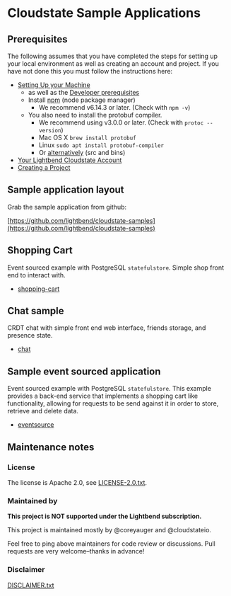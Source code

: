 
# Cloudstate Sample Applications

## Prerequisites

The following assumes that you have completed the steps for setting up your local environment as well as creating an account and project.  If you have not done this you must follow the instructions here:

* [Setting Up your Machine](https://docs.lbcs.dev/gettingstarted/setup.html)
   * as well as the [Developer prerequisites](https://docs.lbcs.dev/developing/developing.html#prerequisites)
   * Install [npm](https://www.npmjs.com/get-npm) (node package manager)
      * We recommend v6.14.3 or later.  (Check with `npm -v`)
   * You also need to install the protobuf compiler.
      * We recommend using v3.0.0 or later.  (Check with `protoc --version`)
      * Mac OS X `brew install protobuf`
      * Linux `sudo apt install protobuf-compiler`
      * Or [alternatively](https://developers.google.com/protocol-buffers/docs/downloads) (src and bins)
* [Your Lightbend Cloudstate Account](https://docs.lbcs.dev/gettingstarted/account.html)
* [Creating a Project](https://docs.lbcs.dev/gettingstarted/project.html)

## Sample application layout
Grab the sample application from github:
 
[https://github.com/lightbend/cloudstate-samples](https://github.com/lightbend/cloudstate-samples)

## Shopping Cart
Event sourced example with PostgreSQL `statefulstore`.  Simple shop front end to interact with.
* [shopping-cart](shopping-cart)

## Chat sample
CRDT chat with simple front end web interface, friends storage, and presence state.
* [chat](chat)

## Sample event sourced application
Event sourced example with PostgreSQL `statefulstore`.  This example provides a back-end service that implements a shopping cart like functionality, allowing for requests to be send against it in order to store, retrieve and delete data.
* [eventsource](eventsource)

## Maintenance notes

### License
The license is Apache 2.0, see [LICENSE-2.0.txt](LICENSE-2.0.txt).

### Maintained by
__This project is NOT supported under the Lightbend subscription.__

This project is maintained mostly by @coreyauger and @cloudstateio.

Feel free to ping above maintainers for code review or discussions. Pull requests are very welcome–thanks in advance!


### Disclaimer

[DISCLAIMER.txt](DISCLAIMER.txt)
